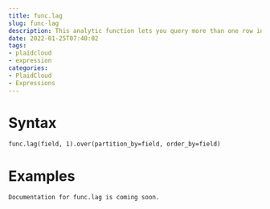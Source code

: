 ```yaml
---
title: func.lag
slug: func-lag
description: This analytic function lets you query more than one row in a table at a time without having to join the table to itself
date: 2022-01-25T07:40:02
tags:
- plaidcloud
- expression
categories:
- PlaidCloud
- Expressions
---
```



# Syntax



```
func.lag(field, 1).over(partition_by=field, order_by=field)
```


# Examples



```
Documentation for func.lag is coming soon.
```
